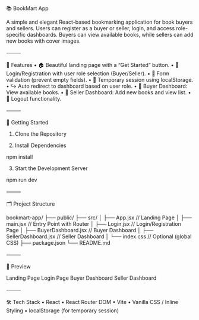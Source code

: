 📚 BookMart App

A simple and elegant React-based bookmarking application for book buyers and sellers. Users can register as a buyer or seller, login, and access role-specific dashboards. Buyers can view available books, while sellers can add new books with cover images.

⸻

🔧 Features
	•	🏠 Beautiful landing page with a “Get Started” button.
	•	🔐 Login/Registration with user role selection (Buyer/Seller).
	•	🧠 Form validation (prevent empty fields).
	•	💾 Temporary session using localStorage.
	•	↪️ Auto redirect to dashboard based on user role.
	•	📘 Buyer Dashboard: View available books.
	•	📗 Seller Dashboard: Add new books and view list.
	•	🚪 Logout functionality.

⸻

🚀 Getting Started

1. Clone the Repository

2. Install Dependencies

npm install

3. Start the Development Server

npm run dev


⸻

🗂️ Project Structure

bookmart-app/
├── public/
├── src/
│   ├── App.jsx              // Landing Page
│   ├── main.jsx             // Entry Point with Router
│   ├── Login.jsx            // Login/Registration Page
│   ├── BuyerDashboard.jsx   // Buyer Dashboard
│   ├── SellerDashboard.jsx  // Seller Dashboard
│   └── index.css            // Optional (global CSS)
├── package.json
└── README.md


⸻

📸 Preview

Landing Page	Login Page	Buyer Dashboard	Seller Dashboard
			


⸻

🛠 Tech Stack
	•	React
	•	React Router DOM
	•	Vite
	•	Vanilla CSS / Inline Styling
	•	localStorage (for temporary session)
